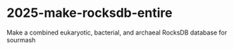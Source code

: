 # 2025-make-rocksdb-entire
Make a combined eukaryotic, bacterial, and archaeal RocksDB database for sourmash
